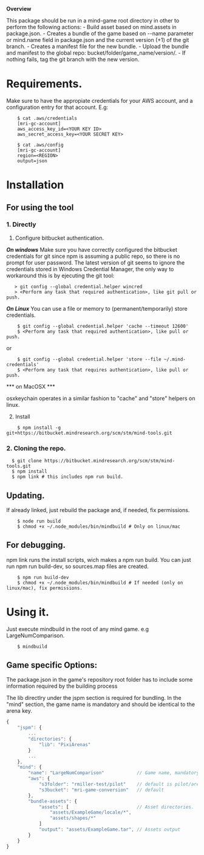 **Overview**

This package should be run in a mind-game root directory in other to perform the following actions:
	- Build asset based on mind.assets in package.json.
	- Creates a bundle of the game based on --name parameter or mind.name field in package.json and the current version (+1) of the git branch.
	- Creates a manifest file for the new bundle.
	- Upload the bundle and manifest to the global repo: bucket/folder/game_name/version/.
	- If nothing fails, tag the git branch with the new version.

# Requirements.
Make sure to have the appropiate credentials for your AWS account, and a configuration entry for that account. E.g:

```shell
	$ cat .aws/credentials
	[mri-gc-account]
	aws_access_key_id=<YOUR KEY ID>
	aws_secret_access_key=<YOUR SECRET KEY>

	$ cat .aws/config
	[mri-gc-account]
	region=<REGION>
	output=json
```

# Installation

## For using the tool

### 1. Directly

1. Configure bitbucket authentication.

 ***On windows***
	Make sure you have correctly configured the bitbucket credentials for git since npm is assuming a public repo, so there is no prompt for user password.
	The latest version of git seems to ignore the credentials stored in Windows Credential Manager, the only way to workaround this is by ejecuting the git tool:
 ```shell
    > git config --global credential.helper wincred
	> <Perform any task that required authentication>, like git pull or push.
 ```

***On Linux***
You can use a file or memory to (permanent/temporarily) store credentials.

```shell
    $ git config --global credential.helper 'cache --timeout 12600'
	$ <Perform any task that required authentication>, like pull or push.
 ```

 or

```shell
    $ git config --global credential.helper 'store --file ~/.mind-credentials'
	$ <Perform any task that requires authentication>, like pull or push.
 ```

*** on MacOSX ***

osxkeychain operates in a similar fashion to "cache" and "store" helpers on linux.

2. Install

```shell
    $ npm install -g git+https://bitbucket.mindresearch.org/scm/stm/mind-tools.git
```

### 2. Cloning the repo.

  ```shell
    $ git clone https://bitbucket.mindresearch.org/scm/stm/mind-tools.git
	$ npm install
	$ npm link # this includes npm run build.
  ```

## Updating.

If already linked, just rebuild the package and, if needed, fix permissions.
```shell
	$ node run build
	$ chmod +x ~/.node_modules/bin/mindbuild # Only on linux/mac
```

## For debugging.

npm link runs the install scripts, wich makes a npm run build. You can just run npm run build-dev, so sources.map files are created.

```shell
	$ npm run build-dev
	$ chmod +x ~/.node_modules/bin/mindbuild # If needed (only on linux/mac), fix permissions.
```

# Using it.

Just execute mindbuild in the root of any mind game. e.g LargeNumComparison.

```shell
	$ mindbuild
```
 ## Game specific Options:

 The package.json in the game's repository root folder has to include some information required by the building process 

 The lib directlry under the jspm section is required for bundling.
 In the "mind" section, the game name is mandatory and should be identical to the arena key.

```javascript
{
	"jspm": {
		...
		"directories": {
			"lib": "PixiArenas"
		}
		...
	},
	"mind": {
		"name": "LargeNumComparison"			// Game name, mandatory
		"aws": {
			"s3folder": "rmiller-test/pilot" 	// default is pilot/arenas
			"s3bucket": "mri-game-conversion"	// default
		},
		"bundle-assets": {
			"assets": [							// Asset directories.
				"assets/ExampleGame/locale/*",
				"assets/shapes/*"
			]
			"output": "assets/ExampleGame.tar",	// Assets output
		}
	}
}

```

